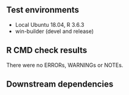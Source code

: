 ## Test environments

* Local Ubuntu 18.04, R 3.6.3
* win-builder (devel and release)

## R CMD check results

There were no ERRORs, WARNINGs or NOTEs. 

## Downstream dependencies
